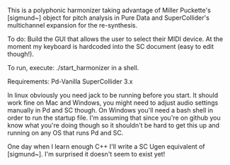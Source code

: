 This is a polyphonic harmonizer taking advantage of Miller Puckette's [sigmund~] object for pitch analysis in Pure Data and SuperCollider's multichannel expansion for the re-synthesis.

To do:
Build the GUI that allows the user to select their MIDI device. At the moment my keyboard is hardcoded into the SC document (easy to edit though!).

To run, execute: ./start_harmonizer in a shell.

Requirements:
Pd-Vanilla
SuperCollider 3.x

In linux obviously you need jack to be running before you start. 
It should work fine on Mac and Windows, you might need to adjust audio settings manually in Pd and SC though. 
On Windows you'll need a bash shell in order to run the startup file.
I'm assuming that since you're on github you know what you're doing though so it shouldn't be hard to get this up and running on any OS that runs Pd and SC.

One day when I learn enough C++ I'll write a SC Ugen equivalent of [sigmund~]. I'm surprised it doesn't seem to exist yet!


